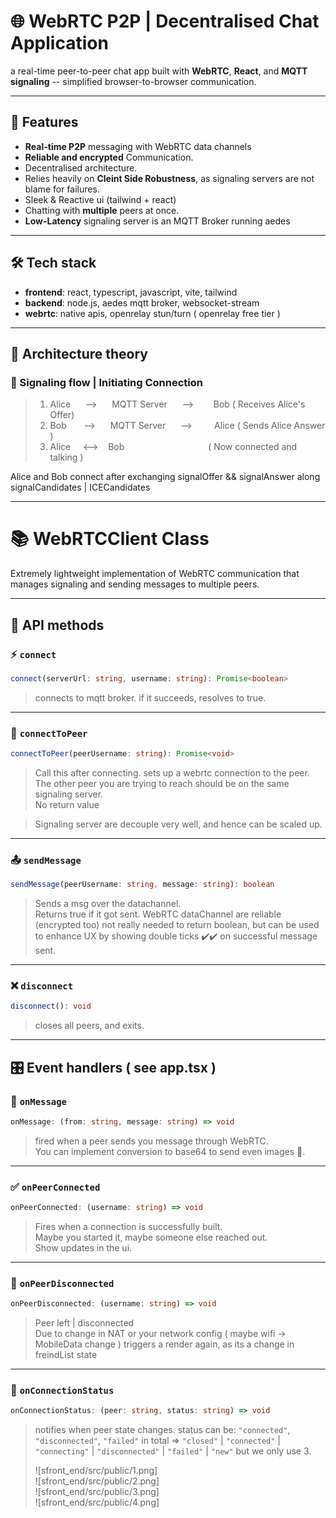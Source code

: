 # 🌐 WebRTC P2P | Decentralised Chat Application

a real-time peer-to-peer chat app built with **WebRTC**, **React**, and **MQTT signaling** -- simplified browser-to-browser communication.

---

## 🚀 Features

- **Real-time P2P** messaging with WebRTC data channels  
- **Reliable and encrypted** Communication.
- Decentralised architecture.
- Relies heavily on **Cleint Side Robustness**, as signaling servers are not blame for failures.
- Sleek & Reactive ui (tailwind + react)  
- Chatting with **multiple** peers at once.
- **Low-Latency** signaling server is an MQTT Broker running aedes
---

## 🛠️ Tech stack

- **frontend**: react, typescript, javascript, vite, tailwind  
- **backend**: node.js, aedes mqtt broker, websocket-stream  
- **webrtc**: native apis, openrelay stun/turn ( openrelay free tier )

---

## 📖 Architecture theory

### 🔄 Signaling flow | Initiating Connection

> 1. Alice &nbsp; &nbsp; &nbsp;--> &nbsp; &nbsp; &nbsp;MQTT Server &nbsp; &nbsp; &nbsp;-->&nbsp; &nbsp; &nbsp; &nbsp; Bob ( Receives Alice's Offer)  
> 2. Bob &nbsp; &nbsp; &nbsp; --> &nbsp; &nbsp;&nbsp; MQTT Server  &nbsp; &nbsp;  &nbsp;--> &nbsp; &nbsp; &nbsp; &nbsp; Alice ( Sends Alice Answer )  
> 3. Alice &nbsp; &nbsp; <-->&nbsp; &nbsp; Bob &nbsp; &nbsp; &nbsp; &nbsp; &nbsp; &nbsp; &nbsp; &nbsp; &nbsp; &nbsp; &nbsp; &nbsp; &nbsp; &nbsp; &nbsp; &nbsp; &nbsp;( Now connected and talking )

Alice and Bob connect after exchanging signalOffer && signalAnswer along signalCandidates | ICECandidates

---

# 📚 WebRTCClient Class  
Extremely lightweight implementation of WebRTC communication that manages signaling and sending messages to multiple peers.

---

## 🧮 API methods

### ⚡ `connect`

```ts
connect(serverUrl: string, username: string): Promise<boolean>
````

> connects to mqtt broker. if it succeeds, resolves to true.

---

### 🔗 `connectToPeer`

```ts
connectToPeer(peerUsername: string): Promise<void>
```

> Call this after connecting. sets up a webrtc connection to the peer. The other peer you are trying to reach should be on the same signaling server.  
> No return value

> Signaling server are decouple very well, and hence can be scaled up.  

---

### 📤 `sendMessage`

```ts
sendMessage(peerUsername: string, message: string): boolean
```

> Sends a msg over the datachannel.  
> Returns true if it got sent. WebRTC dataChannel are reliable (encrypted too) not really needed to return boolean, but can be used to enhance UX by showing double ticks ✔️✔️ on successful message sent.

---

### ❌ `disconnect`

```ts
disconnect(): void
```

> closes all peers, and exits.

---

## 🎛️ Event handlers ( see app.tsx )

### 💬 `onMessage`

```ts
onMessage: (from: string, message: string) => void
```

> fired when a peer sends you message through WebRTC.  
> You can implement conversion to base64 to send even images 📸.

---

### ✅ `onPeerConnected`

```ts
onPeerConnected: (username: string) => void
```

> Fires when a connection is successfully built.  
> Maybe you started it, maybe someone else reached out.  
> Show updates in the ui.

---

### 👋 `onPeerDisconnected`

```ts
onPeerDisconnected: (username: string) => void
```

> Peer left | disconnected  
> Due to change in NAT or your network config ( maybe wifi -> MobileData change )
> triggers a render again, as its a change in freindList state

---

### 📡 `onConnectionStatus`

```ts
onConnectionStatus: (peer: string, status: string) => void
```

> notifies when peer state changes. status can be:
> `"connected"`, `"disconnected"`, `"failed"`
> in total => `"closed"` | `"connected"` | `"connecting"` | `"disconnected"` | `"failed"` | `"new"` but we only use 3.
> 
> ![sfront_end/src/public/1.png]  
> ![sfront_end/src/public/2.png]  
> ![sfront_end/src/public/3.png]  
> ![sfront_end/src/public/4.png]  
